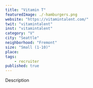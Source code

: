 ```yaml
---
title: "Vitamin T"
featuredImage: ./-hamburgers.png
website: "https://vitamintalent.com/"
twit: "vitamintalent"
inst: "vitamintalent"
category: "V"
city: "Seattle"
neighborhood: "Fremont"
size: "Small (1-10)"
place: 
tags:
    - recruiter
published: true
---
```


Description
